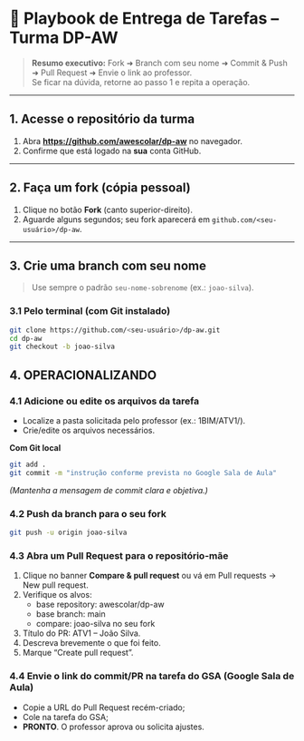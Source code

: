 # 🚀 Playbook de Entrega de Tarefas – Turma **DP-AW**

> **Resumo executivo:** Fork ➜ Branch com seu nome ➜ Commit & Push ➜ Pull Request ➜ Envie o link ao professor.  
> Se ficar na dúvida, retorne ao passo 1 e repita a operação.

---

## 1. Acesse o repositório da turma

1. Abra **https://github.com/awescolar/dp-aw** no navegador.
2. Confirme que está logado na **sua** conta GitHub.

---

## 2. Faça um **fork** (cópia pessoal)

1. Clique no botão **Fork** (canto superior-direito).
2. Aguarde alguns segundos; seu fork aparecerá em `github.com/<seu-usuário>/dp-aw`.

---

## 3. Crie uma **branch** com seu nome

> Use sempre o padrão `seu-nome-sobrenome` (ex.: `joao-silva`).

### 3.1 Pelo terminal (com Git instalado)

```bash
git clone https://github.com/<seu-usuário>/dp-aw.git
cd dp-aw
git checkout -b joao-silva
```

## 4. OPERACIONALIZANDO

### 4.1 Adicione ou edite os arquivos da tarefa

- Localize a pasta solicitada pelo professor (ex.: 1BIM/ATV1/).
- Crie/edite os arquivos necessários.

**Com Git local**

```bash
git add .
git commit -m "instrução conforme prevista no Google Sala de Aula"
```

_(Mantenha a mensagem de commit clara e objetiva.)_

### 4.2 **Push** da branch para o seu fork

```bash
git push -u origin joao-silva
```

### 4.3 Abra um **Pull Request** para o repositório-mãe

1. Clique no banner **Compare & pull request** ou vá em Pull requests → New pull request.
2. Verifique os alvos:
   - base repository: awescolar/dp-aw
   - base branch: main
   - compare: joao-silva no seu fork
3. Título do PR: ATV1 – João Silva.
4. Descreva brevemente o que foi feito.
5. Marque “Create pull request”.

### 4.4 Envie o link do commit/PR na tarefa do GSA (Google Sala de Aula)

- Copie a URL do Pull Request recém-criado;
- Cole na tarefa do GSA;
- **PRONTO**. O professor aprova ou solicita ajustes.
